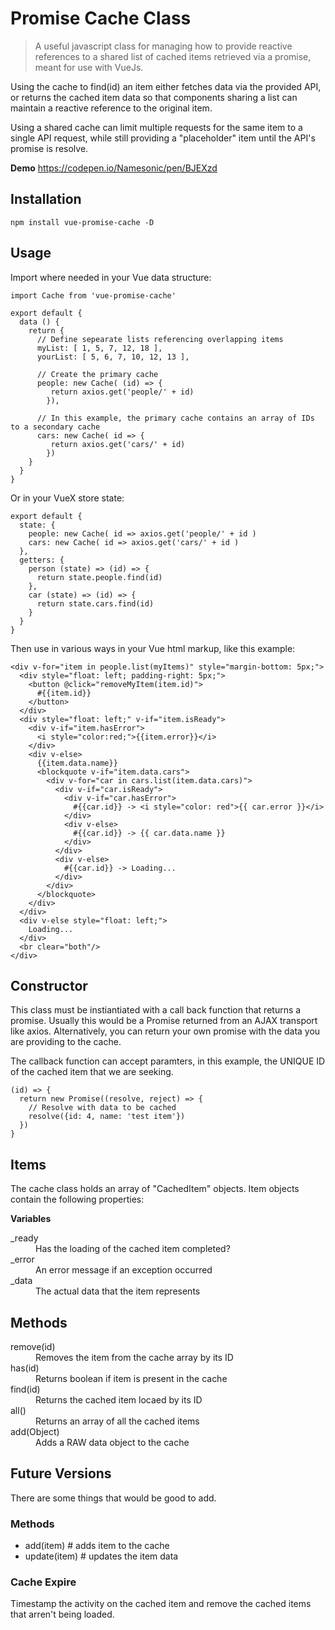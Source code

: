 # Promise Cache Class

> A useful javascript class for managing how to provide reactive references to a shared list of cached items retrieved via a promise, meant for use with VueJs.

Using the cache to find(id) an item either fetches data via the provided API, or returns the cached item data so that components sharing a list can maintain a reactive reference to the original item.

Using a shared cache can limit multiple requests for the same item to a single API request, while still providing a "placeholder" item until the API's promise is resolve.

**Demo** https://codepen.io/Namesonic/pen/BJEXzd

## Installation

```
npm install vue-promise-cache -D
```

## Usage

Import where needed in your Vue data structure:

```
import Cache from 'vue-promise-cache'

export default {
  data () {
    return {
      // Define sepearate lists referencing overlapping items
      myList: [ 1, 5, 7, 12, 18 ],
      yourList: [ 5, 6, 7, 10, 12, 13 ],

      // Create the primary cache
      people: new Cache( (id) => {
         return axios.get('people/' + id)
        }),

      // In this example, the primary cache contains an array of IDs to a secondary cache
      cars: new Cache( id => {
         return axios.get('cars/' + id)
        })
    }
  }
}
```

Or in your VueX store state:

```
export default {
  state: {
    people: new Cache( id => axios.get('people/' + id )
    cars: new Cache( id => axios.get('cars/' + id )
  },
  getters: {
    person (state) => (id) => {
      return state.people.find(id)
    },
    car (state) => (id) => {
      return state.cars.find(id)
    }    
  }
}
```

Then use in various ways in your Vue html markup, like this example:

```
<div v-for="item in people.list(myItems)" style="margin-bottom: 5px;">
  <div style="float: left; padding-right: 5px;">
    <button @click="removeMyItem(item.id)">
      #{{item.id}}
    </button>
  </div>
  <div style="float: left;" v-if="item.isReady">
    <div v-if="item.hasError">
      <i style="color:red;">{{item.error}}</i>
    </div>
    <div v-else>
      {{item.data.name}}
      <blockquote v-if="item.data.cars">
        <div v-for="car in cars.list(item.data.cars)">
          <div v-if="car.isReady">
            <div v-if="car.hasError">
              #{{car.id}} -> <i style="color: red">{{ car.error }}</i>
            </div>
            <div v-else>
              #{{car.id}} -> {{ car.data.name }}
            </div>
          </div>
          <div v-else>
            #{{car.id}} -> Loading...
          </div>
        </div>
      </blockquote>
    </div>
  </div>
  <div v-else style="float: left;">
    Loading...
  </div>
  <br clear="both"/>
</div>
```

## Constructor

This class must be instiantiated with a call back function that returns a promise.  Usually this would be a Promise returned from an AJAX transport like axios.  Alternatively, you can return your own promise with the data you are providing to the cache.  

The callback function can accept paramters, in this example, the UNIQUE ID of the cached item that we are seeking.

```
(id) => {
  return new Promise((resolve, reject) => {
    // Resolve with data to be cached
    resolve({id: 4, name: 'test item'})
  })
}
```

## Items

The cache class holds an array of "CachedItem"  objects.  Item objects contain the following properties:


**Variables**

<dl>
  <dt>_ready</dt>
  <dd>Has the loading of the cached item completed?</dd>
  <dt>_error</dt>
  <dd>An error message if an exception occurred</dd>
  <dt>_data</dt>
  <dd>The actual data that the item represents</dd>
</dl>

## Methods

<dl>
  <dt>remove(id)</dt>
  <dd>Removes the item from the cache array by its ID</dd>
  <dt>has(id)</dt>
  <dd>Returns boolean if item is present in the cache</dd>
  <dt>find(id)</dt>
  <dd>Returns the cached item locaed by its ID</dd>
  <dt>all()</dt>
  <dd>Returns an array of all the cached items</dd>
  <dt>add(Object)</dt>
  <dd>Adds a RAW data object to the cache</dd>
</dl>

## Future Versions

There are some things that would be good to add.

### Methods

* add(item)    # adds item to the cache
* update(item) # updates the item data

### Cache Expire

Timestamp the activity on the cached item and remove the cached items that arren't being loaded.
